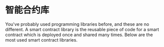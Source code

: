 # 智能合约库

You've probably used programming libraries before, and these are no different. A smart contract library is the reusable piece of code for a smart contract which is deployed once and shared many times. Below are the most used smart contract libraries.





